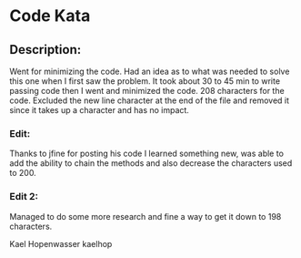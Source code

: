 # Code Kata

## Description:

Went for minimizing the code. Had an idea as to what was needed to solve this one when I first saw the problem. It took about 30 to 45 min to write passing code then I went and minimized the code. 208 characters for the code. Excluded the new line character at the end of the file and removed it since it takes up a character and has no impact.

### Edit:
Thanks to jfine for posting his code I learned something new, was able to add the ability to chain the methods and also decrease the characters used to 200.

### Edit 2:
Managed to do some more research and fine a way to get it down to 198 characters.

Kael Hopenwasser
kaelhop
